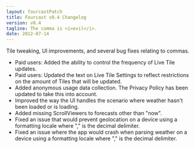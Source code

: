 ```yaml
---
layout: fourcastPatch
title: Fourcast v0.4 Changelog
version: v0.4
tagline: The comma is <i>evil</i>.
date: 2012-07-14
---
```


Tile tweaking, UI improvements, and several bug fixes relating to commas.
   
* Paid users: Added the ability to control the frequency of Live Tile updates.
* Paid users: Updated the text on Live Tile Settings to reflect restrictions on the amount of Tiles that will be updated.
* Added anonymous usage data collection. The Privacy Policy has been updated to take this into account.
* Improved the way the UI handles the scenario where weather hasn't been loaded or is loading.
* Added missing ScrollViewers to forecasts other than "now".
* Fixed an issue that would prevent geolocation on a device using a formatting locale where "," is the decimal delimiter.
* Fixed an issue where the app would crash when parsing weather on a device using a formatting locale where "," is the decimal delimiter.